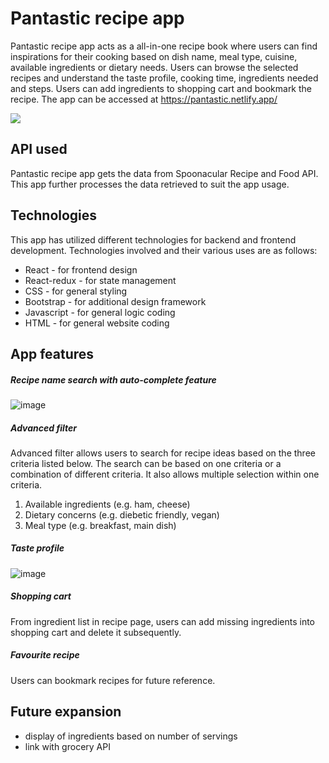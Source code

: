 # Pantastic recipe app
Pantastic recipe app acts as a all-in-one recipe book where users can find inspirations for their cooking based on dish name, meal type, cuisine, available ingredients or dietary needs. Users can browse the selected recipes and understand the taste profile, cooking time, ingredients needed and steps. Users can add ingredients to shopping cart and bookmark the recipe. The app can be accessed at https://pantastic.netlify.app/

![](https://img-9gag-fun.9cache.com/photo/a9EDdMj_460s.jpg)

## API used
Pantastic recipe app gets the data from Spoonacular Recipe and Food API. This app further processes the data retrieved to suit the app usage. 

## Technologies
This app has utilized different technologies for backend and frontend development. Technologies involved and their various uses are as follows:
- React - for frontend design
- React-redux - for state management
- CSS - for general styling
- Bootstrap - for additional design framework
- Javascript - for general logic coding
- HTML - for general website coding

## App features
##### Recipe name search with auto-complete feature
![image](https://user-images.githubusercontent.com/25454526/148679255-d914b1f3-88cc-4ddd-8446-8184a3c4d77a.png)

##### Advanced filter
Advanced filter allows users to search for recipe ideas based on the three criteria listed below. The search can be based on one criteria or a combination of different criteria. It also allows multiple selection within one criteria. 
1. Available ingredients (e.g. ham, cheese)
2. Dietary concerns (e.g. diebetic friendly, vegan)
3. Meal type (e.g. breakfast, main dish)

##### Taste profile
![image](https://user-images.githubusercontent.com/25454526/148680112-b0ba9232-05db-47c5-85c1-c08f9fd0005b.png)

##### Shopping cart
From ingredient list in recipe page, users can add missing ingredients into shopping cart and delete it subsequently. 

##### Favourite recipe
Users can bookmark recipes for future reference. 

## Future expansion
- display of ingredients based on number of servings
- link with grocery API
